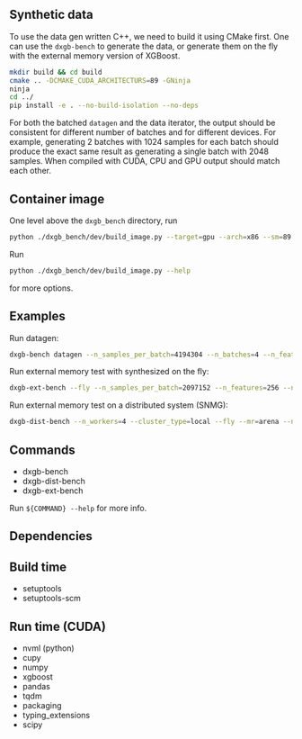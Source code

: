 Synthetic data
--------------
To use the data gen written C++, we need to build it using CMake first. One can use the
`dxgb-bench` to generate the data, or generate them on the fly with the external memory
version of XGBoost.

``` sh
mkdir build && cd build
cmake .. -DCMAKE_CUDA_ARCHITECTURS=89 -GNinja
ninja
cd ../
pip install -e . --no-build-isolation --no-deps
```

For both the batched `datagen` and the data iterator, the output should be consistent for
different number of batches and for different devices. For example, generating 2 batches
with 1024 samples for each batch should produce the exact same result as generating a
single batch with 2048 samples. When compiled with CUDA, CPU and GPU output should match
each other.

Container image
---------------
One level above the `dxgb_bench` directory, run

``` sh
python ./dxgb_bench/dev/build_image.py --target=gpu --arch=x86 --sm=89 --install-xgboost
```

Run
``` sh
python ./dxgb_bench/dev/build_image.py --help
```
for more options.

Examples
--------

Run datagen:
``` sh
dxgb-bench datagen --n_samples_per_batch=4194304 --n_batches=4 --n_features=512 --device=cpu --fmt=npy
```

Run external memory test with synthesized on the fly:
``` sh
dxgb-ext-bench --fly --n_samples_per_batch=2097152 --n_features=256 --n_batches=8 --device=cuda --task=ext-qdm --n_rounds=8 --verbosity=1 --mr=arena
```

Run external memory test on a distributed system (SNMG):
``` sh
dxgb-dist-bench --n_workers=4 --cluster_type=local --fly --mr=arena --n_samples_per_batch=4194304 --n_features=512 --n_batches=196 --device=cuda --n_rounds=128 --verbosity=2
```

Commands
--------
- dxgb-bench
- dxgb-dist-bench
- dxgb-ext-bench

Run `${COMMAND} --help` for more info.

Dependencies
------------
## Build time
- setuptools
- setuptools-scm
## Run time (CUDA)
- nvml (python)
- cupy
- numpy
- xgboost
- pandas
- tqdm
- packaging
- typing_extensions
- scipy